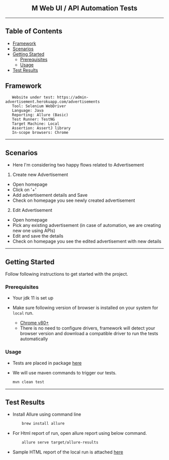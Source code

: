 <h2 align="center">M Web UI / API Automation Tests</h2>

----------------------

## Table of Contents

- [Framework](#framework)
- [Scenarios](#scenarios)
- [Getting Started](#getting-started)
    - [Prerequisites](#prerequisites)
    - [Usage](#usage)
- [Test Results](#test-results)

## Framework

```text
   Website under test: https://admin-advertisement.herokuapp.com/advertisements
   Tool: Selenium WebDriver
   Language: Java
   Reporting: Allure (Basic)
   Test Runner: TestNG
   Target Machine: Local
   Assertion: AssertJ library
   In-scope browsers: Chrome
```

----------------------

## Scenarios

* Here I'm considering two happy flows related to Advertisement
1. Create new Advertisement
- Open homepage
- Click on '+'
- Add advertisement details and Save
- Check on homepage you see newly created advertisement

2. Edit Advertisement
- Open homepage
- Pick any existing advertisement (in case of automation, we are creating new one using APIs)
- Edit and save the details
- Check on homepage you see the edited advertisement with new details


----------------------

## Getting Started

Follow following instructions to get started with the project.

### Prerequisites

* Your jdk 11 is set up

* Make sure following version of browser is installed on your system for `local` run.
    - [Chrome v80+](https://www.google.com/chrome/)
    - There is no need to configure drivers, framework will detect your browser version and download a compatible driver
      to run the tests automatically

### Usage

* Tests are placed in package [here](src/test/java/tests)

* We will use maven commands to trigger our tests.

   ```bash
   mvn clean test 
   ```

--------------------------  

## Test Results

* Install Allure using command line

  ```bash
      brew install allure
  ```

* For Html report of run, open allure report using below command.

  ```bash
      allure serve target/allure-results  
  ```

* Sample HTML report of the local run is attached [here](web-tests-html-report.png)  
    
